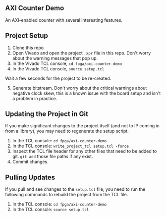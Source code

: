 ## AXI Counter Demo
An AXI-enabled counter with several interesting features. 


## Project Setup
1. Clone this repo
2. Open Vivado and open the project `.xpr` file in this repo. Don't worry about the warning messages that pop up. 
3. In the Vivado TCL console, `cd fpga/axi-counter-demo`
4. In the Vivado TCL console, `source setup.tcl`

Wait a few seconds for the project to be re-created. 
 
5. Generate bitstream. Don't worry about the critical warnings about negative clock skew, this is a known issue with the board setup and isn't a problem in practice. 


## Updating the Project in Git
If you make significant changes to the project itself (and not to IP coming in from a library), you may need to regenerate the setup script. 

1. In the TCL console: `cd fpga/axi-counter-demo`
2. In the TCL console: `write_project_tcl setup.tcl -force`
3. Inspect the TCL file header for any other files that need to be added to git. `git add` those file paths if any exist. 
4. Commit changes. 

## Pulling Updates
If you pull and see changes to the `setup.tcl` file, you need to run the following commands to rebuild the project from the TCL file. 

1. In the TCL console: `cd fpga/axi-counter-demo`
2. In the TCL console: `source setup.tcl`




